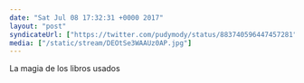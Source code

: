 ```yaml
---
date: "Sat Jul 08 17:32:31 +0000 2017"
layout: "post"
syndicateUrl: ["https://twitter.com/pudymody/status/883740596447457281"]
media: ["/static/stream/DEOtSe3WAAUz0AP.jpg"]
---
```

La magia de los libros usados 